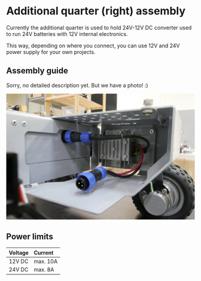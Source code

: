 # Additional quarter \(right\) assembly

Currently the additional quarter is used to hold 24V-12V DC converter used to run 24V batteries with 12V internal electronics.

This way, depending on where you connect, you can use 12V and 24V power supply for your own projects.

## Assembly guide

Sorry, no detailed description yet. But we have a photo! :\)

![](../.gitbook/assets/p1010677.JPG)

## Power limits

| Voltage | Current |
| :--- | :--- |
| 12V DC | max. 10A |
| 24V DC | max. 8A |

